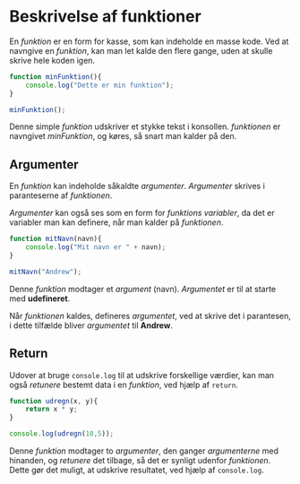 # Beskrivelse af funktioner

En *funktion* er en form for kasse, som kan indeholde en masse kode. Ved at navngive en *funktion*, kan man let kalde den flere gange, uden at skulle skrive hele koden igen.

```javascript
function minFunktion(){
    console.log("Dette er min funktion");
}

minFunktion();
```
Denne simple *funktion* udskriver et stykke tekst i konsollen. *funktionen* er navngivet *minFunktion*, og køres, så snart man kalder på den.

## Argumenter

En *funktion* kan indeholde såkaldte *argumenter*. *Argumenter* skrives i paranteserne af *funktionen*.

*Argumenter* kan også ses som en form for *funktions variabler*, da det er variabler man kan definere, når man kalder på *funktionen*.

```javascript
function mitNavn(navn){
    console.log("Mit navn er " + navn);
}

mitNavn("Andrew");
```
Denne *funktion* modtager et *argument* (navn). *Argumentet* er til at starte med **udefineret**.

Når *funktionen* kaldes, defineres *argumentet*, ved at skrive det i parantesen, i dette tilfælde bliver *argumentet* til **Andrew**.

## Return

Udover at bruge ```console.log``` til at udskrive forskellige værdier, kan man også *retunere* bestemt data i en *funktion*, ved hjælp af ```return```.

```javascript
function udregn(x, y){
    return x * y;
}

console.log(udregn(10,5));
```
Denne *funktion* modtager to *argumenter*, den ganger *argumenterne* med hinanden, og *retunere* det tilbage, så det er synligt udenfor *funktionen*.
Dette gør det muligt, at udskrive resultatet, ved hjælp af ```console.log```.